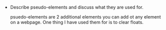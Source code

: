 * Describe pseudo-elements and discuss what they are used for.

  psuedo-elements are 2 additional elements you can add ot any element on a webpage.  One thing I have used them for is to clear floats.
